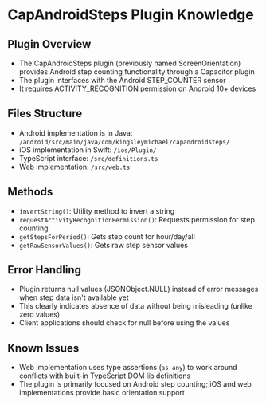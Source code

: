 # CapAndroidSteps Plugin Knowledge

## Plugin Overview
- The CapAndroidSteps plugin (previously named ScreenOrientation) provides Android step counting functionality through a Capacitor plugin
- The plugin interfaces with the Android STEP_COUNTER sensor
- It requires ACTIVITY_RECOGNITION permission on Android 10+ devices

## Files Structure
- Android implementation is in Java: `/android/src/main/java/com/kingsleymichael/capandroidsteps/`
- iOS implementation in Swift: `/ios/Plugin/`
- TypeScript interface: `/src/definitions.ts`
- Web implementation: `/src/web.ts`

## Methods
- `invertString()`: Utility method to invert a string
- `requestActivityRecognitionPermission()`: Requests permission for step counting
- `getStepsForPeriod()`: Gets step count for hour/day/all
- `getRawSensorValues()`: Gets raw step sensor values

## Error Handling
- Plugin returns null values (JSONObject.NULL) instead of error messages when step data isn't available yet
- This clearly indicates absence of data without being misleading (unlike zero values)
- Client applications should check for null before using the values

## Known Issues
- Web implementation uses type assertions (`as any`) to work around conflicts with built-in TypeScript DOM lib definitions
- The plugin is primarily focused on Android step counting; iOS and web implementations provide basic orientation support 